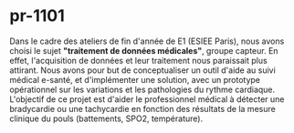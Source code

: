 # pr-1101
Dans le cadre des ateliers de fin d'année de E1 (ESIEE Paris), nous avons choisi le sujet **"traitement de données médicales"**, groupe capteur. En effet, l'acquisition de données et leur traitement nous paraissait plus attirant.
Nous avons pour but de conceptualiser un outil d'aide au suivi médical e-santé, et d'implémenter une solution, avec un prototype opérationnel sur les variations et les pathologies du rythme cardiaque.
L'objectif de ce projet est d'aider le professionnel médical à détecter une bradycardie ou une tachycardie en fonction des résultats de la mesure clinique du pouls (battements, SPO2, température). 
